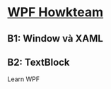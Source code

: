 # [WPF Howkteam](https://www.howkteam.vn/course/lap-trinh-wpf-co-ban-30)

## B1: Window và XAML 
## B2: TextBlock

Learn WPF
